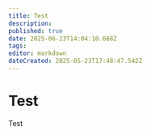 ```yaml
---
title: Test
description: 
published: true
date: 2025-06-23T14:04:10.688Z
tags: 
editor: markdown
dateCreated: 2025-05-23T17:48:47.542Z
---
```


# Test

Test